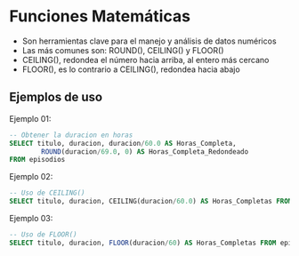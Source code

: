 # Funciones Matemáticas

- Son herramientas clave para el manejo y análisis de datos numéricos
- Las más comunes son: ROUND(), CEILING() y FLOOR()
- CEILING(), redondea el número hacia arriba, al entero más cercano
- FLOOR(), es lo contrario a CEILING(), redondea hacia abajo

## Ejemplos de uso
Ejemplo 01:
```sql
-- Obtener la duracion en horas
SELECT titulo, duracion, duracion/60.0 AS Horas_Completa, 
		ROUND(duracion/69.0, 0) AS Horas_Completa_Redondeado 
FROM episodios
```
Ejemplo 02:
```sql
-- Uso de CEILING()
SELECT titulo, duracion, CEILING(duracion/60.0) AS Horas_Completas FROM episodios
```
Ejemplo 03:
```sql
-- Uso de FLOOR()
SELECT titulo, duracion, FLOOR(duracion/60) AS Horas_Completas FROM episodios
```